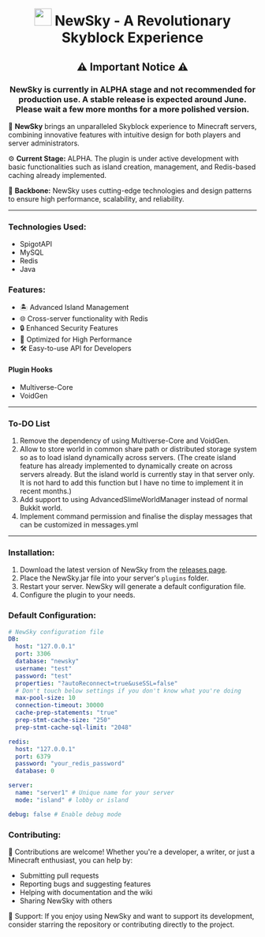 <h1 align="center"><img height="35" src="https://cdn3.emoji.gg/emojis/9330-minecraftcube.gif"> NewSky - A Revolutionary Skyblock Experience</h1>
<div align="center">

</div>

<h2 align="center">⚠️ Important Notice ⚠️</h2>
<h3 align="center">NewSky is currently in ALPHA stage and not recommended for production use. A stable release is expected around June. Please wait a few more months for a more polished version.</h3>

🌟 **NewSky** brings an unparalleled Skyblock experience to Minecraft servers, combining innovative features with intuitive design for both players and server administrators.

⚙️ **Current Stage:** ALPHA. The plugin is under active development with basic functionalities such as island creation, management, and Redis-based caching already implemented.

🚀 **Backbone:** NewSky uses cutting-edge technologies and design patterns to ensure high performance, scalability, and reliability.

------------

### Technologies Used:
- SpigotAPI
- MySQL
- Redis
- Java

### Features:
- 🏝️ Advanced Island Management
- 🌐 Cross-server functionality with Redis
- 🔒 Enhanced Security Features
- 🚀 Optimized for High Performance
- 🛠️ Easy-to-use API for Developers

#### Plugin Hooks
- Multiverse-Core
- VoidGen

------------

### To-DO List
1. Remove the dependency of using Multiverse-Core and VoidGen.
2. Allow to store world in common share path or distributed storage system so as to load island dynamically across servers.
   (The create island feature has already implemented to dynamically create on across servers already. But the island world is currently stay in that server only. It is not hard to add this function but I have no time to implement it in recent months.)
3. Add support to using AdvancedSlimeWorldManager instead of normal Bukkit world.
4. Implement command permission and finalise the display messages that can be customized in messages.yml

------------

### Installation:
1. Download the latest version of NewSky from the [releases page](https://github.com/kit8379/NewSky/releases/tag/alpha).
2. Place the NewSky.jar file into your server's `plugins` folder.
3. Restart your server. NewSky will generate a default configuration file.
4. Configure the plugin to your needs.

### Default Configuration:

```yaml
# NewSky configuration file
DB:
  host: "127.0.0.1"
  port: 3306
  database: "newsky"
  username: "test"
  password: "test"
  properties: "?autoReconnect=true&useSSL=false"
  # Don't touch below settings if you don't know what you're doing
  max-pool-size: 10
  connection-timeout: 30000
  cache-prep-statements: "true"
  prep-stmt-cache-size: "250"
  prep-stmt-cache-sql-limit: "2048"

redis:
  host: "127.0.0.1"
  port: 6379
  password: "your_redis_password"
  database: 0

server:
  name: "server1" # Unique name for your server
  mode: "island" # lobby or island

debug: false # Enable debug mode
```

### Contributing:

🌟 Contributions are welcome! Whether you're a developer, a writer, or just a Minecraft enthusiast, you can help by:

- Submitting pull requests
- Reporting bugs and suggesting features
- Helping with documentation and the wiki
- Sharing NewSky with others

💖 Support: If you enjoy using NewSky and want to support its development, consider starring the repository or contributing directly to the project.
